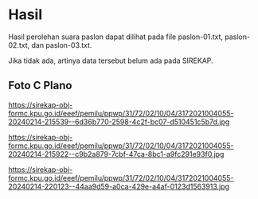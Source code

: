 # Hasil

Hasil perolehan suara paslon dapat dilihat pada file paslon-01.txt, paslon-02.txt, dan paslon-03.txt.

Jika tidak ada, artinya data tersebut belum ada pada SIREKAP.

## Foto C Plano

https://sirekap-obj-formc.kpu.go.id/eeef/pemilu/ppwp/31/72/02/10/04/3172021004055-20240214-215539--6d36b770-2598-4c2f-bc07-d510451c5b7d.jpg

https://sirekap-obj-formc.kpu.go.id/eeef/pemilu/ppwp/31/72/02/10/04/3172021004055-20240214-215922--c9b2a879-7cbf-47ca-8bc1-a9fc291e93f0.jpg

https://sirekap-obj-formc.kpu.go.id/eeef/pemilu/ppwp/31/72/02/10/04/3172021004055-20240214-220123--44aa9d59-a0ca-429e-a4af-0123d1563913.jpg
